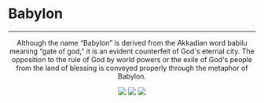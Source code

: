 # Babylon 

<hr>

<p align="center"> 
Although the name “Babylon” is derived from the Akkadian word babilu meaning “gate of god,” it is an evident counterfeit of God's eternal city. The opposition to the rule of God by world powers or the exile of God's people from the land of blessing is conveyed properly through the metaphor of Babylon.
</p>

<div align="center">
<img src="https://forthebadge.com/images/badges/built-with-love.svg" />
<img src="https://forthebadge.com/images/badges/fuck-it-ship-it.svg" />
<img src="https://raw.githubusercontent.com/wxifuwu/badges/mistress/built-by-lesbians.svg" />
</div>